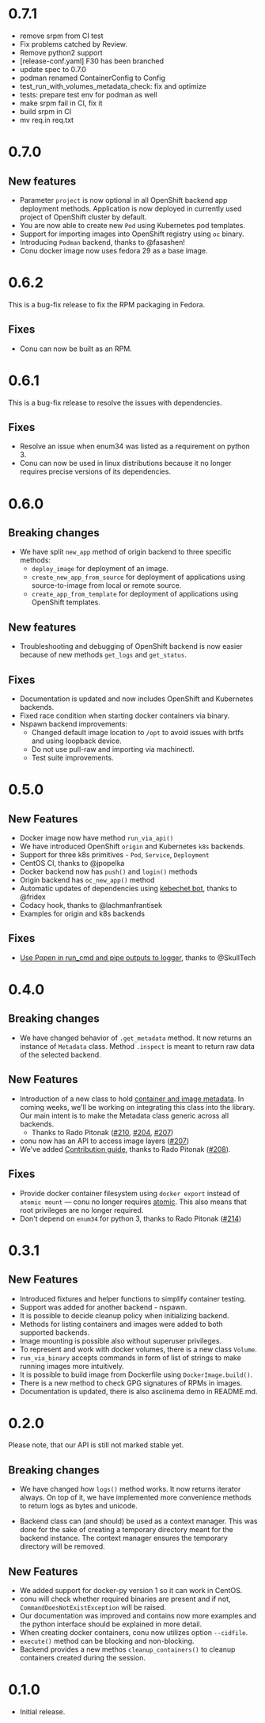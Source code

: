 # 0.7.1

* remove srpm from CI test
* Fix problems catched by Review.
* Remove python2 support
* [release-conf.yaml] F30 has been branched
* update spec to 0.7.0
* podman renamed ContainerConfig to Config
* test_run_with_volumes_metadata_check: fix and optimize
* tests: prepare test env for podman as well
* make srpm fail in CI, fix it
* build srpm in CI
* mv req.in req.txt

# 0.7.0

## New features

* Parameter `project` is now optional in all OpenShift backend app deployment methods. Application is now deployed in currently used project of OpenShift cluster by default.
* You are now able to create new `Pod` using Kubernetes pod templates.
* Support for importing images into OpenShift registry using `oc` binary.
* Introducing `Podman` backend, thanks to @fasashen!
* Conu docker image now uses fedora 29 as a base image.


# 0.6.2

This is a bug-fix release to fix the RPM packaging in Fedora.

## Fixes

* Conu can now be built as an RPM.


# 0.6.1

This is a bug-fix release to resolve the issues with dependencies.

## Fixes

* Resolve an issue when enum34 was listed as a requirement on python 3.
* Conu can now be used in linux distributions because it no longer requires precise versions of its dependencies.


# 0.6.0

## Breaking changes

* We have split `new_app` method of origin backend to three specific methods:
    - `deploy_image` for deployment of an image.
    - `create_new_app_from_source` for deployment of applications using source-to-image from local or remote source.
    - `create_app_from_template` for deployment of applications using OpenShift templates.

## New features

* Troubleshooting and debugging of OpenShift backend is now easier because of new methods `get_logs` and `get_status`.

## Fixes

* Documentation is updated and now includes OpenShift and Kubernetes backends.
* Fixed race condition when starting docker containers via binary.
* Nspawn backend improvements:
    - Changed default image location to `/opt` to avoid issues with brtfs and using loopback device.
    - Do not use pull-raw and importing via machinectl.
    - Test suite improvements.


# 0.5.0

## New Features

* Docker image now have method `run_via_api()`
* We have introduced OpenShift `origin` and Kubernetes `k8s` backends.
* Support for three k8s primitives - `Pod`, `Service`, `Deployment`
* CentOS CI, thanks to @jpopelka
* Docker backend now has `push()` and `login()` methods
* Origin backend has `oc_new_app()` method
* Automatic updates of dependencies using [kebechet bot](https://github.com/thoth-station/kebechet), thanks to @fridex
* Codacy hook, thanks to @lachmanfrantisek
* Examples for origin and k8s backends

## Fixes
* [Use Popen in run_cmd and pipe outputs to logger](https://github.com/user-cont/conu/pull/263), thanks to @SkullTech


# 0.4.0

## Breaking changes

* We have changed behavior of `.get_metadata` method. It now returns an
  instance of `Metadata` class. Method `.inspect` is meant to return raw data
  of the selected backend.

## New Features

* Introduction of a new class to hold [container and image
  metadata](https://github.com/user-cont/conu/blob/d19accbbc82b7a04090fc6339f4974c73f2987d6/conu/apidefs/metadata.py#L4).
  In coming weeks, we'll be working on integrating this class into the library.
  Our main intent is to make the Metadata class generic across all backends.
  * Thanks to Rado Pitonak
    ([#210](https://github.com/user-cont/conu/pulls/210),
    [#204](https://github.com/user-cont/conu/pulls/204),
    [#207](https://github.com/user-cont/conu/pulls/207))
* conu now has an API to access image layers ([#207](https://github.com/user-cont/conu/pulls/203))
* We've added [Contribution guide](https://github.com/user-cont/conu/blob/master/CONTRIBUTING.md), thanks to Rado Pitonak ([#208](https://github.com/user-cont/conu/pulls/208)).

## Fixes

* Provide docker container filesystem using `docker export` instead of `atomic
  mount` — conu no longer requires
  [atomic](https://github.com/projectatomic/atomic). This also means that root
  privileges are no longer required.
* Don't depend on `enum34` for python 3, thanks to Rado Pitonak ([#214](https://github.com/user-cont/conu/pulls/214))


# 0.3.1

## New Features

* Introduced fixtures and helper functions to simplify container testing.
* Support was added for another backend - nspawn.
* It is possible to decide cleanup policy when initializing backend.
* Methods for listing containers and images were added to both supported backends.
* Image mounting is possible also without superuser privileges.
* To represent and work with docker volumes, there is a new class `Volume`.
* `run_via_binary` accepts commands in form of list of strings
  to make running images more intuitively.
* It is possible to build image from Dockerfile using `DockerImage.build()`.
* There is a new method to check GPG signatures of RPMs in images.
* Documentation is updated, there is also asciinema demo in README.md.


# 0.2.0

Please note, that our API is still not marked stable yet.

## Breaking changes

* We have changed how `logs()` method works. It now returns iterator always. On
  top of it, we have implemented more convenience methods to return logs as
  bytes and unicode.

* Backend class can (and should) be used as a context manager. This was done
  for the sake of creating a temporary directory meant for the backend
  instance. The context manager ensures the temporary directory will be removed.

## New Features

* We added support for docker-py version 1 so it can work in CentOS.
* conu will check whether required binaries are present and if not,
  `CommandDoesNotExistException` will be raised.
* Our documentation was improved and contains now more examples and the python
  interface should be explained in more detail.
* When creating docker containers, conu now utilizes option `--cidfile`.
* `execute()` method can be blocking and non-blocking.
* Backend provides a new methos `cleanup_containers()` to cleanup containers
  created during the session.


# 0.1.0

* Initial release.
